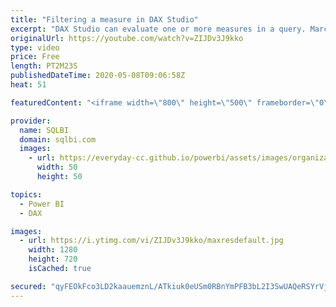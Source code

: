 ```yaml
---
title: "Filtering a measure in DAX Studio"
excerpt: "DAX Studio can evaluate one or more measures in a query. Marco Russo shows how to apply filters to a measure executed in DAX Studio. Continuous learning to improve your productivity!  How to learn DAX: https://www.sqlbi.com/guides/dax/ DAX Studio: https://daxstudio.org/"
originalUrl: https://youtube.com/watch?v=ZIJDv3J9kko
type: video
price: Free
length: PT2M23S
publishedDateTime: 2020-05-08T09:06:58Z
heat: 51

featuredContent: "<iframe width=\"800\" height=\"500\" frameborder=\"0\" src=\"https://www.youtube.com/embed/ZIJDv3J9kko\" allow=\"accelerometer; autoplay; encrypted-media; gyroscope; picture-in-picture\" allowfullscreen></iframe>"

provider:
  name: SQLBI
  domain: sqlbi.com
  images:
    - url: https://everyday-cc.github.io/powerbi/assets/images/organizations/sqlbi.com-50x50.jpg
      width: 50
      height: 50

topics:
  - Power BI
  - DAX

images:
  - url: https://i.ytimg.com/vi/ZIJDv3J9kko/maxresdefault.jpg
    width: 1280
    height: 720
    isCached: true

secured: "qyFEOkFco3LD2kaauemznL/ATkiuk0eUSm0RBnYmPFB3bL2I3SwUAQeRSYrVjvJ+Ty+JmLpUuEoQDYkHg2ZDysMJjXZMXogGgrc3WNDCou26rfpscQ1Lrst10aLUQOticlAwV3Ea6UjOAXIB0XAv9t9BkOTPWkrl5sIppM9bblVHGt9CXBV+Hpw4P7McwmRJSb8TnEnTwiDPxDRnXuFskZr9oTIJddmL30Lz3BpJmW3MaEEtrGfUwIYsbrb7mMShx3A1Xe2Vd8OGlSdPHhQpJUz89lEud86J5CJKEb5jq8YYkLiAPj69nDnZOJO7Bug/snEwj57pLYqoPkVZPPcxIHl9m/m6GPt7MRnnem7DPZ6wr0bLfjagpfZWTM5yBb/ZZccEgucdhy5IiuawWbdKPOxE0KT3q6N2CGrrDpJuEiM=;TCfTnaqQQiRll6bYua2r7g=="
---
```


